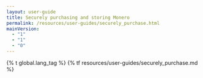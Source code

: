 ```yaml
---
layout: user-guide
title: Securely purchasing and storing Monero
permalink: /resources/user-guides/securely_purchase.html
mainVersion:
  - "1"
  - "1"
  - "0"
---
```


{% t global.lang_tag %}
{% tf resources/user-guides/securely_purchase.md %}